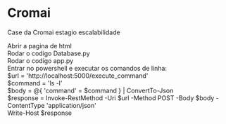 # Cromai
Case da Cromai estagio escalabilidade

Abrir a pagina de html<br />
Rodar o codigo Database.py<br />
Rodar o codigo app.py<br />
Entrar no powershell e executar os comandos de linha:<br />
$url = 'http://localhost:5000/execute_command'<br />
$command = 'ls -l' <br />
$body = @{ 'command' = $command } | ConvertTo-Json<br />
$response = Invoke-RestMethod -Uri $url -Method POST -Body $body -ContentType 'application/json'<br />
Write-Host $response


